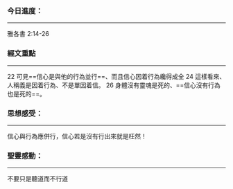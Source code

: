 ### 今日進度：
-----
雅各書 2:14-26

### 經文重點
-----
22 可見==信心是與他的行為並行==、而且信心因着行為纔得成全
24 這樣看來、人稱義是因着行為、不是單因着信。
26 身體沒有靈魂是死的、==信心沒有行為也是死的==。

### 思想感受：
-----
信心與行為應併行，信心若是沒有行出來就是枉然！

### 聖靈感動：
-----
不要只是聽道而不行道
